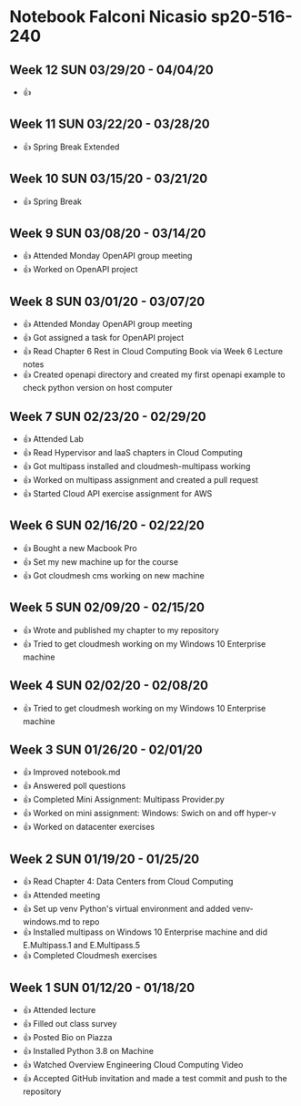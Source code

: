 # Notebook Falconi Nicasio sp20-516-240

## Week 12 SUN 03/29/20 - 04/04/20

* :+1: 

## Week 11 SUN 03/22/20 - 03/28/20

* :+1: Spring Break Extended

## Week 10 SUN 03/15/20 - 03/21/20

* :+1: Spring Break

## Week 9 SUN 03/08/20 - 03/14/20

* :+1: Attended Monday OpenAPI group meeting
* :+1: Worked on OpenAPI project

## Week 8 SUN 03/01/20 - 03/07/20

* :+1: Attended Monday OpenAPI group meeting
* :+1: Got assigned a task for OpenAPI project
* :+1: Read Chapter 6 Rest in Cloud Computing Book via Week 6 Lecture notes
* :+1: Created openapi directory and created my first openapi example to check python version on host computer

## Week 7 SUN 02/23/20 - 02/29/20

* :+1: Attended Lab
* :+1: Read Hypervisor and IaaS chapters in Cloud Computing
* :+1: Got multipass installed and cloudmesh-multipass working
* :+1: Worked on multipass assignment and created a pull request
* :+1: Started Cloud API exercise assignment for AWS

## Week 6 SUN 02/16/20 - 02/22/20

* :+1: Bought a new Macbook Pro
* :+1: Set my new machine up for the course
* :+1: Got cloudmesh cms working on new machine

## Week 5 SUN 02/09/20 - 02/15/20

* :+1: Wrote and published my chapter to my repository
* :+1: Tried to get cloudmesh working on my Windows 10 Enterprise machine

## Week 4 SUN 02/02/20 - 02/08/20

* :+1: Tried to get cloudmesh working on my Windows 10 Enterprise machine

## Week 3 SUN 01/26/20 - 02/01/20

* :+1: Improved notebook.md
* :+1: Answered poll questions
* :+1: Completed Mini Assignment: Multipass Provider.py
* :+1: Worked on mini assignment: Windows: Swich on and off hyper-v
* :+1: Worked on datacenter exercises

## Week 2 SUN 01/19/20 - 01/25/20

* :+1: Read Chapter 4: Data Centers from Cloud Computing
* :+1: Attended meeting
* :+1: Set up venv Python's virtual environment and added venv-windows.md to repo
* :+1: Installed multipass on Windows 10 Enterprise machine and did E.Multipass.1 and E.Multipass.5
* :+1: Completed Cloudmesh exercises

## Week 1 SUN 01/12/20 - 01/18/20

* :+1: Attended lecture
* :+1: Filled out class survey
* :+1: Posted Bio on Piazza
* :+1: Installed Python 3.8 on Machine
* :+1: Watched Overview Engineering Cloud Computing Video
* :+1: Accepted GitHub invitation and made a test commit and push to the repository 
